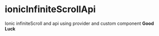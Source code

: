 # ionicInfiniteScrollApi
Ionic infiniteScroll and api using provider and custom component
**Good Luck**
